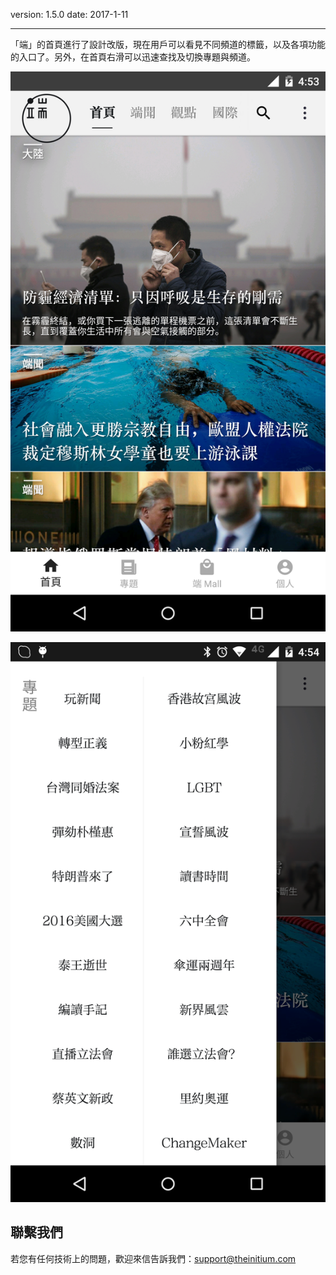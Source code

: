 version: 1.5.0
date: 2017-1-11

---

「端」的首頁進行了設計改版，現在用戶可以看見不同頻道的標籤，以及各項功能的入口了。另外，在首頁右滑可以迅速查找及切換專題與頻道。

![Today Widget](./material_home.jpg)

![Today Widget](./material_drawer.png)

## 聯繫我們

若您有任何技術上的問題，歡迎來信告訴我們：[support@theinitium.com](mailto:support@theinitium.com)